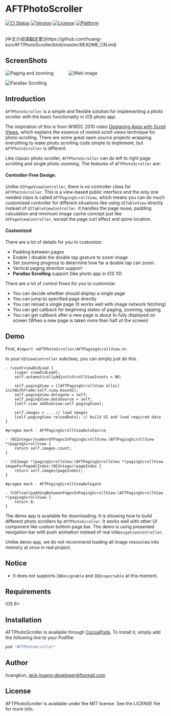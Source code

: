 # AFTPhotoScroller

[![CI Status](http://img.shields.io/travis/huangkun/AFTPhotoScroller.svg?style=flat)](https://travis-ci.org/huangkun/AFTPhotoScroller)
[![Version](https://img.shields.io/cocoapods/v/AFTPhotoScroller.svg?style=flat)](http://cocoapods.org/pods/AFTPhotoScroller)
[![License](https://img.shields.io/cocoapods/l/AFTPhotoScroller.svg?style=flat)](http://cocoapods.org/pods/AFTPhotoScroller)
[![Platform](https://img.shields.io/cocoapods/p/AFTPhotoScroller.svg?style=flat)](http://cocoapods.org/pods/AFTPhotoScroller)

<br />
[中文介绍请戳这里](https://github.com/huang-kun/AFTPhotoScroller/blob/master/README_CN.md)
<br />

## ScreenShots

![Paging and zooming](https://github.com/huang-kun/AFTPhotoScroller/blob/master/video1.gif) &nbsp;&nbsp;&nbsp;&nbsp;&nbsp;&nbsp;&nbsp;&nbsp;&nbsp;&nbsp; ![Web image](https://github.com/huang-kun/AFTPhotoScroller/blob/master/video2.gif) 


![Parallax Scrolling](https://github.com/huang-kun/AFTPhotoScroller/blob/master/video3.gif)

## Introduction

`AFTPhotoScroller` is a simple and flexible solution for implementing a photo scroller with the basic functionality in iOS photo app. 

The inspiration of this is from WWDC 2010 video [Designing Apps with Scroll Views](https://developer.apple.com/videos/play/wwdc2010/104/), which explains the essence of nested scroll views technique for photo scrolling. There are some great open source projects wrapping everything to make photo scrolling code simple to implement, but `AFTPhotoScroller` is different.

Like classic photo scroller, `AFTPhotoScroller` can do left to right page scrolling and single photo zooming. The features of `AFTPhotoScroller` are:

#### Controller-Free Design. 

Unlike `UIPageViewController`, there is no controller class for `AFTPhotoScroller`. This is a view-based public interface and the only one needed class is called `AFTPagingScrollView`, which means you can do much customized controller for different situations like using `UITableView` directly instead of `UITableViewController`. It handles the page reuse, padding calculation and minimum image cache concept just like `UIPageViewController`, except the page curl effect and spine location.

#### Customized

There are a lot of details for you to customize:

- Padding between pages
- Enable / disable the double tap gesture to zoom image
- Set zooming progress to determine how far a double tap can zoom.
- Vertical paging direction support
- **Parallax Scrolling** support (like photo app in iOS 10)

There are a lot of control flows for you to customize:

- You can decide whether should display a single page 
- You can jump to specified page directly
- You can reload a single page (It works well with image network fetching)
- You can get callback for beginning states of paging, zooming, tapping. 
- You can get callback after a new page is about to fully displayed on screen (When a new page is taken more than half of the screen)

## Demo

First, `#import <AFTPhotoScroller/AFTPagingScrollView.h>`

In your `UIViewController` subclass, you can simply just do this.

```
- (void)viewDidLoad {
    [super viewDidLoad];
    self.automaticallyAdjustsScrollViewInsets = NO;
    
    self.pagingView = [[AFTPagingScrollView alloc] initWithFrame:self.view.bounds];
    self.pagingView.delegate = self;
    self.pagingView.dataSource = self;
    [self.view addSubview:self.pagingView];
    
    self.images = ... // load images
    [self.pagingView reloadData]; // build UI and load required data
}

#pragma mark - AFTPagingScrollViewDataSource

- (NSInteger)numberOfPagesInPagingScrollView:(AFTPagingScrollView *)pagingScrollView {
    return self.images.count;
}

- (UIImage *)pagingScrollView:(AFTPagingScrollView *)pagingScrollView imageForPageAtIndex:(NSInteger)pageIndex {
    return self.images[pageIndex];
}

#pragma mark - AFTPagingScrollViewDelegate

- (CGFloat)paddingBetweenPagesInPagingScrollView:(AFTPagingScrollView *)pagingScrollView {
    return 8;
}
```

The demo app is available for downloading. It is showing how to build different photo scrollers by `AFTPhotoScroller`. It works well with other UI component like custom bottom page bar. The demo is using presented navigation bar with push animation instead of real `UINavigationController`.

Unlike demo app, we do not recommend loading all image resources into memory at once in real project.

## Notice

- It does not supports `IBDesignable` and `IBInspectable` at this moment.

## Requirements

iOS 6+ 

## Installation

AFTPhotoScroller is available through [CocoaPods](http://cocoapods.org). To install
it, simply add the following line to your Podfile:

```ruby
pod "AFTPhotoScroller"
```

## Author

huangkun, jack-huang-developer@foxmail.com

## License

AFTPhotoScroller is available under the MIT license. See the LICENSE file for more info.


